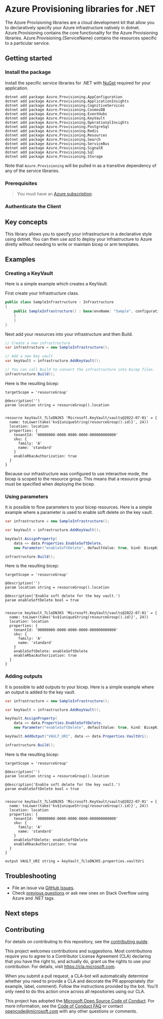 # Azure Provisioning libraries for .NET

The Azure Provisioning libraries are a cloud development kit that allow you to declaratively specify your Azure infrastructure natively in dotnet.
Azure.Provisioning contains the core functionality for the Azure Provisioning libraries. Azure.Provisioning.{ServiceName} contains the resources specific to a particular service.

## Getting started

### Install the package

Install the specific service libraries for .NET with [NuGet](https://www.nuget.org/) required for your application.

```dotnetcli
dotnet add package Azure.Provisioning.AppConfiguration
dotnet add package Azure.Provisioning.ApplicationInsights
dotnet add package Azure.Provisioning.CognitiveServices
dotnet add package Azure.Provisioning.CosmosDB
dotnet add package Azure.Provisioning.EventHubs
dotnet add package Azure.Provisioning.KeyVault
dotnet add package Azure.Provisioning.OperationalInsights
dotnet add package Azure.Provisioning.PostgreSql
dotnet add package Azure.Provisioning.Redis
dotnet add package Azure.Provisioning.Resources
dotnet add package Azure.Provisioning.Search
dotnet add package Azure.Provisioning.ServiceBus
dotnet add package Azure.Provisioning.SignalR
dotnet add package Azure.Provisioning.Sql
dotnet add package Azure.Provisioning.Storage
```

Note that `Azure.Provisioning` will be pulled in as a transitive dependency
of any of the service libraries.

### Prerequisites

> You must have an [Azure subscription](https://azure.microsoft.com/free/dotnet/).

### Authenticate the Client

## Key concepts

This library allows you to specify your infrastructure in a declarative style using dotnet.  You can then use azd to deploy your infrastructure to Azure diretly without needing to write or maintain bicep or arm templates.

## Examples

### Creating a KeyVault

Here is a simple example which creates a KeyVault.

First create your Infrastructure class.

```C# Snippet:SampleInfrastructure
public class SampleInfrastructure : Infrastructure
{
    public SampleInfrastructure() : base(envName: "Sample", configuration: new Configuration { UseInteractiveMode = true })
    {
    }
}
```

Next add your resources into your infrastructure and then Build.

```C# Snippet:KeyVaultOnly
// Create a new infrastructure
var infrastructure = new SampleInfrastructure();

// Add a new key vault
var keyVault = infrastructure.AddKeyVault();

// You can call Build to convert the infrastructure into bicep files.
infrastructure.Build();
```

Here is the resulting bicep:

```bicep
targetScope = 'resourceGroup'

@description('')
param location string = resourceGroup().location


resource keyVault_7LloDNJK5 'Microsoft.KeyVault/vaults@2022-07-01' = {
  name: toLower(take('kv${uniqueString(resourceGroup().id)}', 24))
  location: location
  properties: {
    tenantId: '00000000-0000-0000-0000-000000000000'
    sku: {
      family: 'A'
      name: 'standard'
    }
    enableRbacAuthorization: true
  }
}
```

Because our infrastructure was configured to use interactive mode, the bicep
is scoped to the resource group. This means that a resource group must be
specified when deploying the bicep.

### Using parameters

It is possible to flow parameters to your bicep resources. Here is a simple
example where a parameter is used to enable soft delete on the key vault.

```C# Snippet:KeyVaultOnlyWithParameter
var infrastructure = new SampleInfrastructure();

var keyVault = infrastructure.AddKeyVault();

keyVault.AssignProperty(
    data => data.Properties.EnableSoftDelete,
    new Parameter("enableSoftDelete", defaultValue: true, kind: BicepKind.Bool, description: "Enable soft delete for the key vault."));

infrastructure.Build();
```

Here is the resulting bicep:

```bicep
targetScope = 'resourceGroup'

@description('')
param location string = resourceGroup().location

@description('Enable soft delete for the key vault.')
param enableSoftDelete bool = true


resource keyVault_7LloDNJK5 'Microsoft.KeyVault/vaults@2022-07-01' = {
  name: toLower(take('kv${uniqueString(resourceGroup().id)}', 24))
  location: location
  properties: {
    tenantId: '00000000-0000-0000-0000-000000000000'
    sku: {
      family: 'A'
      name: 'standard'
    }
    enableSoftDelete: enableSoftDelete
    enableRbacAuthorization: true
  }
}
```

### Adding outputs

It is possible to add outputs to your bicep. Here is a simple example where an output is added to the key vault.

```C# Snippet:KeyVaultOnlyAddingOutput
var infrastructure = new SampleInfrastructure();

var keyVault = infrastructure.AddKeyVault();

keyVault.AssignProperty(
    data => data.Properties.EnableSoftDelete,
    new Parameter("enableSoftDelete", defaultValue: true, kind: BicepKind.Bool, description: "Enable soft delete for the key vault."));

keyVault.AddOutput("VAULT_URI", data => data.Properties.VaultUri);

infrastructure.Build();
```

Here is the resulting bicep:

```bicep
targetScope = 'resourceGroup'

@description('')
param location string = resourceGroup().location

@description('Enable soft delete for the key vault.')
param enableSoftDelete bool = true


resource keyVault_7LloDNJK5 'Microsoft.KeyVault/vaults@2022-07-01' = {
  name: toLower(take('kv${uniqueString(resourceGroup().id)}', 24))
  location: location
  properties: {
    tenantId: '00000000-0000-0000-0000-000000000000'
    sku: {
      family: 'A'
      name: 'standard'
    }
    enableSoftDelete: enableSoftDelete
    enableRbacAuthorization: true
  }
}

output VAULT_URI string = keyVault_7LloDNJK5.properties.vaultUri
```

## Troubleshooting

-   File an issue via [GitHub Issues](https://github.com/Azure/azure-sdk-for-net/issues).
-   Check [previous questions](https://stackoverflow.com/questions/tagged/azure+.net) or ask new ones on Stack Overflow using Azure and .NET tags.

## Next steps

## Contributing

For details on contributing to this repository, see the [contributing
guide][cg].

This project welcomes contributions and suggestions. Most contributions
require you to agree to a Contributor License Agreement (CLA) declaring
that you have the right to, and actually do, grant us the rights to use
your contribution. For details, visit <https://cla.microsoft.com>.

When you submit a pull request, a CLA-bot will automatically determine
whether you need to provide a CLA and decorate the PR appropriately
(for example, label, comment). Follow the instructions provided by the
bot. You'll only need to do this action once across all repositories
using our CLA.

This project has adopted the [Microsoft Open Source Code of Conduct][coc]. For
more information, see the [Code of Conduct FAQ][coc_faq] or contact
<opencode@microsoft.com> with any other questions or comments.

<!-- LINKS -->
[cg]: https://github.com/Azure/azure-sdk-for-net/blob/main/sdk/resourcemanager/Azure.ResourceManager/docs/CONTRIBUTING.md
[coc]: https://opensource.microsoft.com/codeofconduct/
[coc_faq]: https://opensource.microsoft.com/codeofconduct/faq/

